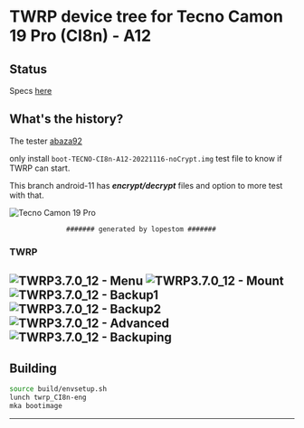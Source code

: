 # TWRP device tree for Tecno Camon 19 Pro (CI8n) - A12

## Status

Specs [here](https://www.gsmarena.com/tecno_camon_19_pro-11618.php)

## What's the history?
The tester [abaza92](https://4pda.to/forum/index.php?showuser=4591571)

only install `boot-TECNO-CI8n-A12-20221116-noCrypt.img` test file to know if TWRP can start.

This branch android-11 has ***encrypt/decrypt*** files and option to more test with that.

![Tecno Camon 19 Pro](https://fdn2.gsmarena.com/vv/pics/tecno/tecno-camon-19-pro-2.jpg)

                  ####### generated by lopestom #######

### TWRP
![TWRP3.7.0_12 - Menu](https://github.com/lopestom/twrp_device_tecno_CI8n/blob/A12_nocrypt/pictures/Screenshot_2022-11-17-13-28-07.png)
![TWRP3.7.0_12 - Mount](https://github.com/lopestom/twrp_device_tecno_CI8n/blob/A12_nocrypt/pictures/Screenshot_2022-11-17-13-28-15.png)
![TWRP3.7.0_12 - Backup1](https://github.com/lopestom/twrp_device_tecno_CI8n/blob/A12_nocrypt/pictures/Screenshot_2022-11-17-13-28-19.png)
![TWRP3.7.0_12 - Backup2](https://github.com/lopestom/twrp_device_tecno_CI8n/blob/A12_nocrypt/pictures/Screenshot_2022-11-17-13-28-23.png)
![TWRP3.7.0_12 - Advanced](https://github.com/lopestom/twrp_device_tecno_CI8n/blob/A12_nocrypt/pictures/Screenshot_2022-11-17-13-28-44.png)
![TWRP3.7.0_12 - Backuping](https://github.com/lopestom/twrp_device_tecno_CI8n/blob/A12_nocrypt/pictures/Screenshot_2022-11-17-13-27-55.png)
---------------
## Building

```bash
source build/envsetup.sh
lunch twrp_CI8n-eng
mka bootimage
```
-------------

